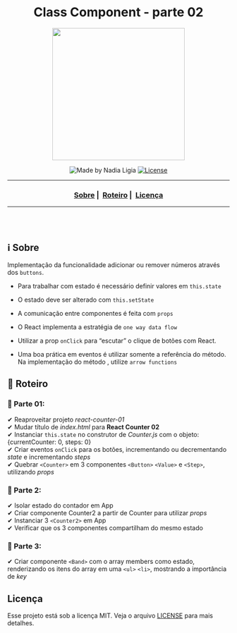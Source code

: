 <h1 align="center">Class Component - parte 02</h1>
<p align="center">
  <img src="../../assets/logo.jpeg" width="300" heigth="300">
</p>


<p align="center">
  <img alt="Made by Nadia Ligia" src="https://img.shields.io/badge/made%20by-Nadia%20Ligia-informational">
  
  <a href="license.md">
  <img alt="License" src="https://img.shields.io/badge/License-MIT-informational">
  </a>
</p>

___

<h3 align="center">
  <a href="#information_source-sobre">Sobre</a>&nbsp;|&nbsp;
  <a href="#book-especificações">Roteiro</a>&nbsp;|&nbsp;
  <a href="#licença">Licença</a>
</h3>

___

<br>
<br>

## ℹ️ Sobre

Implementação da funcionalidade adicionar ou remover números através dos `buttons`.

- Para trabalhar com estado é necessário definir valores em `this.state`

- O estado deve ser alterado com `this.setState`

- A comunicação entre componentes é feita com `props`

- O React implementa a estratégia de `one way data flow`

- Utilizar a prop `onClick` para “escutar” o clique de botões com React.

- Uma boa prática em eventos é utilizar somente a referência do método. Na implementação do método , utilize `arrow functions`

## 📖 Roteiro

### 📌 Parte 01:

✔ Reaproveitar projeto *react-counter-01*<br>
✔ Mudar título de *index.html* para **React Counter 02**<br>
✔ Instanciar `this.state` no construtor de *Counter.js* com o objeto: {currentCounter: 0, steps: 0}<br>
✔ Criar eventos `onClick` para os botões, incrementando ou decrementando *state* e incrementando *steps*<br>
✔ Quebrar `<Counter>` em 3 componentes `<Button>` `<Value>` e `<Step>`, utilizando *props*<br>

### 📌 Parte 2:

✔ Isolar estado do contador em App<br>
✔ Criar componente Counter2 a partir de Counter para utilizar *props*<br>
✔ Instanciar 3 `<Counter2>` em App<br>
✔ Verificar que os 3 componentes compartilham do mesmo estado<br>

### 📌 Parte 3:

✔ Criar componente `<Band>` com o array members como estado, renderizando os itens do array em uma `<ul>` `<li>`, mostrando a importância de *key*<br>

## Licença 
Esse projeto está sob a licença MIT. Veja o arquivo [LICENSE](../../LICENSE) para mais detalhes.
